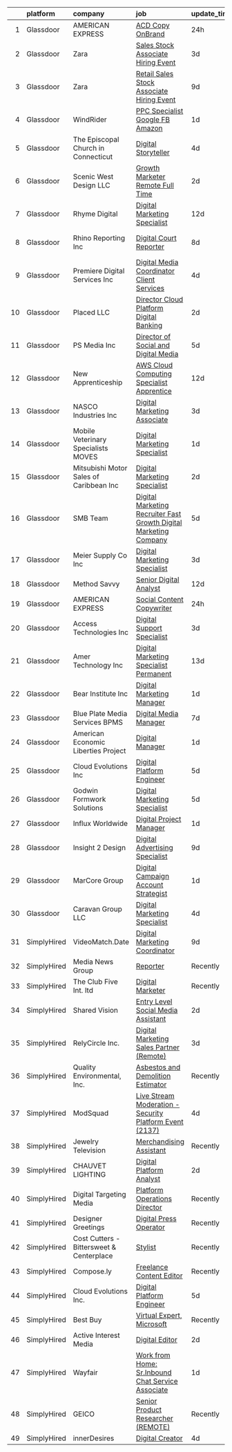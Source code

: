 

|    | platform    | company                                  | job                                                                                                                                                                                                                                                                                                                                                                                                                                                                                                                                                                                                                                                                                                                                                                                                                                                                                                                                                                                                                                                                                                                                           | update_time   | location             |
|---:|:------------|:-----------------------------------------|:----------------------------------------------------------------------------------------------------------------------------------------------------------------------------------------------------------------------------------------------------------------------------------------------------------------------------------------------------------------------------------------------------------------------------------------------------------------------------------------------------------------------------------------------------------------------------------------------------------------------------------------------------------------------------------------------------------------------------------------------------------------------------------------------------------------------------------------------------------------------------------------------------------------------------------------------------------------------------------------------------------------------------------------------------------------------------------------------------------------------------------------------|:--------------|:---------------------|
|  1 | Glassdoor   | AMERICAN EXPRESS                         | [ACD Copy OnBrand](https://www.glassdoor.com/partner/jobListing.htm?pos=103&ao=1110586&s=58&guid=000001825305bcfa824e63400029c5e4&src=GD_JOB_AD&t=SR&vt=w&cs=1_3efa2034&cb=1659250261942&jobListingId=1008039279596&cpc=5C7EE059D72A6049&jrtk=3-0-1g99gbfbnjijs801-1g99gbfc7i6iq800-3407af17b3709f6d--6NYlbfkN0A5nblP0AAnhgopED8_ojjQZxlXcLntPBcvKwP4k1GUfGgSQRbHn3Z5UHu62_hWhZAA9AhIMOCKz7th-hPJt9vBuii4RaH9LvgQ2gemo_cwRhIUoArz1GhlpO5Ds-PnIqzqSh7DzVM6WOnF3SGmEE7JraLu_Gwn34P9_xAWEGpV8u0ANeRwMurbfHux0bsy1B4m-hLUNsXfvgm7lgMqwyw2NmQXGkiNdmwb3H_YXXuy_ppV1Tn8fNMErlGZvakYtJZzsj6rECRws5sKF_WWoFDoStD49XJBSeuhptRX3zmgvu7XzOWBoRAoykzDAsl6mb1NG0VHnR8RTvKpG9GZFpOM2MddaQFTXemq6Y1AHUUtdSey3FqRhAn5DJTEPJRq-HaRpnd8qGZDU5nEbku9YXjKljsuTjGJl1WKMEHV7ukY6mFjdA00xhdVG3p6I75taQM%3D)                                                                                                                                                                                                                                                                                                                                                          | 24h           | Atlanta, GA          |
|  2 | Glassdoor   | Zara                                     | [Sales Stock Associate Hiring Event](https://www.glassdoor.com/partner/jobListing.htm?pos=127&ao=1110586&s=58&guid=000001825305bcfa824e63400029c5e4&src=GD_JOB_AD&t=SR&vt=w&cs=1_3a322b91&cb=1659250261946&jobListingId=1008033711845&cpc=DB9C765A2BD84098&jrtk=3-0-1g99gbfbnjijs801-1g99gbfc7i6iq800-5e5a56209c03ac66--6NYlbfkN0Btxs39KmTzjw_u_hUXcyTcLpNeUj18C2Nw5A7DCW0FWIDIpjSAJG27WQbhLEgEzwREASiMq76PF4qe3e3vDjmrr5PqmyJ3uOyGYJTNa85nde5lfFAR3tWMjFIObZieRYXrRHXsxl58KTVUx53Bxnd3j6Hs0TL25CoExICIlmTssckHna9NGuTYrRxZKDduynD6SX3gWn6hhcNCJsMYbqX-NnWLse-Q47wMZ-C2tIvqNxn873MsHJzDTOvYeXXZe6SFS1ACBJVwDzeKUdWyb7ip4pi9wNsIsGxpd8xFciN7wX9JJ0lG548Y7434JAwqK-WJr6YbRsbQjqQabkalhVRhiTC2uXkhdCVv7Xohf3BSll9b7LRHmLYGIzf0GdhAKuqmPvx88sWR8glKYmGfEEAwcPZYH-FGZv4jLpPjrAQ8nA4jWN2md98pVrapTG-qGAc3mU9AooQHaK0y_3AUdtkyBdmmFERFGFPAZj2eM_B2xLEZQs5butDIFR20il75WDFrjglo1PTmLq-xoHy5E9xCNu5Oki5Q3JNfuhX0FBSeVdxYLj9Z9S0BCtLz96m5jeZxup9akRUjGXOKyFPjGNL352zgNm2nOY3DSnV6Tv6y1F__wUDY7J9ivxtl0JdYUnD8QXTut6FZbwg1-U65c41p6tOQKl5-Mje7sAnvBqlt0ymwYGCqzvr52bA3P_uJJS0-aVC9SPEc59Sgs-dmndrRRbUxW3OOnLlJYoca5K4S-X4eAD2ocSi8)                      | 3d            | Bloomington, MN      |
|  3 | Glassdoor   | Zara                                     | [Retail Sales Stock Associate Hiring Event](https://www.glassdoor.com/partner/jobListing.htm?pos=113&ao=1110586&s=58&guid=000001825305bcfa824e63400029c5e4&src=GD_JOB_AD&t=SR&vt=w&cs=1_b800a497&cb=1659250261944&jobListingId=1008021174617&cpc=1E493F2614FA88F9&jrtk=3-0-1g99gbfbnjijs801-1g99gbfc7i6iq800-cae4595f542dc27c--6NYlbfkN0Btxs39KmTzjw_u_hUXcyTcLpNeUj18C2Nw5A7DCW0FWIDIpjSAJG27IVqTG8-c5UVtuO1J4BbQGPTozjBngdF4Sc_UrD0xBNcl4QQOfaJNLuPeKtRgeUTG7Z30xUvAvb8oYlDojiBUXvp9NfWnEWbvMX88HemRyTSz6mTF9YimHg4JIT4Pl9PgOe5U9AZL3EGedGHTrC1cAmyquqZxpn7Dxle_XRqNrdEIkCm3D5nOtaH72UOR-YjO0WXLYpdY4RdQfW5Mk5gXwTk_aCkxyO3Gx3vB1LDrA-joH3u9JjU4jxjK0kKMd51WlN8D02INgD55_SXQ8aDVb80SqyDh5dGm-0bZWCQkJMdRLQbWObPOM7V7ieQLbFTcmeorNa9jTDcLUui8ibYxao0XnbsTXHSnH5Xl6LUHJVvBli3UJQjlPwNHhQ5hSUhgb-5idBTBqCjZcAeJZU-zAhdRXfishk4Eb9R5pEYRjMMMAnikXdrtc1Ko_UgY2PkDmD-bNWaA6pXWDvGVcoJU0EgOcoS3-ruWJb8OiMK1xeAuUG_538IPWoPvVqiVPXy1eaP3Y-abwvWHWOl4qGgAGuuBDRinumY-OU4sUVI_BAI9CLBfWZrqsSQxtf9c_q4Ys_c-AMDA-uTFg6ef11wPCUKqMH7pIqBjTwYK0YkB5VsLh2CkB9W8TdRQr39ICa1s_xzGJaFTFwu5vBhkn1KxkjsADfxhvzsJaj54znSK-x6Xs4-6IKA4AjjFpHhRjYzwU5BxggeNJWs%3D) | 9d            | Denver, CO           |
|  4 | Glassdoor   | WindRider                                | [PPC Specialist   Google FB Amazon](https://www.glassdoor.com/partner/jobListing.htm?pos=118&ao=1110586&s=58&guid=000001825305bcfa824e63400029c5e4&src=GD_JOB_AD&t=SR&vt=w&ea=1&cs=1_d7642af2&cb=1659250261945&jobListingId=1008038366948&cpc=9C938E8DE9AD6C02&jrtk=3-0-1g99gbfbnjijs801-1g99gbfc7i6iq800-6074dead991c9417--6NYlbfkN0AMASwDBjRY0lFg1l5Ip0d5x40jOjwdix74hiiNSmPmUr8BQVrmnouEuY0NRLZ3a6mPpxA6KM9YuKZzdnAXHlH5c-bQbOjsm-8L_RJXPy5o2AVquwnjhLWsAEI_9cusn4Rl7upYrupPMfbeeJKo2GI54L-RZZi64Hr6zjhue65MxjTXBAkMbpweFKoyNF0idQiJBwItnBj6cIfAEsm7Am8hL6PeUo27NuMRFe71LBpFU7uY1LLiafaNiD5tR-1gxcT4VNGj2EvmJ1v4raZQEq0IPSlpOCK-6DZ_JT6EAdTeEnwHiEJzW5izDNoPdoYyYx9dl10U6DVuCMQbh4z6CmaK-rAxdgH9qoDQjS-Kon4w9I5Qao8umumv5VYee3vgRbKuUC5aWPn29pOnhYB3WCHZxBDu3kMLiYJ_xAHTiLcsbdhr0eU-0vUphU7RaaqojrngrAlfJcMAdxDy5YIXLnRgSqgdKuKS9qcNTZcAE3dufGJy2p0T78E3NkckWvq1hMyeAj01oZLnoA%3D%3D)                                                                                                                                                                                                                                                      | 1d            | Remote               |
|  5 | Glassdoor   | The Episcopal Church in Connecticut      | [Digital Storyteller](https://www.glassdoor.com/partner/jobListing.htm?pos=107&ao=1110586&s=58&guid=000001825305bcfa824e63400029c5e4&src=GD_JOB_AD&t=SR&vt=w&ea=1&cs=1_aff67652&cb=1659250261943&jobListingId=1008030436157&cpc=619322B613A5457C&jrtk=3-0-1g99gbfbnjijs801-1g99gbfc7i6iq800-bd6865ebdc9fad0a--6NYlbfkN0DdNONLqhA8z6QrX6vw37qu8cGScUjPKwqVQr3YAsb4-4kNYp2ihaw9uyAWEDajN1LEUZhGaY36OPgoKy8IktqVUGqc7NqkX0bWz3171rWreubipybt79850bH4jQIriRBBpnBZzlH0envvfhtwEcfozP8-X3i2EhQUe03QYgHROMXAVdcybtjx2tER0Q-7gW4NQnv_GzGlu50ogbDc_IrdNXTEuayyv5YgFwtLb2wHIGikN3mST8vmkQErKTkWmxpkFwgfwv3hNbXLYhl8287srUG2XJRTJ642vsmQ8yUYCg9z3tQO1kwwXQt3oFFquPTTis-jorUg7zVmUDA108a3MpUtEHctw5KsRBNrHwqkRaK-l9gcOhk_4R-F5J29VVYBlhSvYT_ClDBFz2h4FyJ3CXNNnX-nuXU_Ul-lmirvGnBPvpxYyvbnKj-3iUO60-RJGrUYVBArrCRPLE02piBMMGGdx5YaiN5mjkKjy01ZCctNXNwpH9KUnFUW4WPEYL4%3D)                                                                                                                                                                                                                                                                                  | 4d            | Meriden, CT          |
|  6 | Glassdoor   | Scenic West Design  LLC                  | [Growth Marketer  Remote  Full Time ](https://www.glassdoor.com/partner/jobListing.htm?pos=116&ao=1110586&s=58&guid=000001825305bcfa824e63400029c5e4&src=GD_JOB_AD&t=SR&vt=w&ea=1&cs=1_8df5de00&cb=1659250261945&jobListingId=1008036877568&cpc=5F655C736EBE388B&jrtk=3-0-1g99gbfbnjijs801-1g99gbfc7i6iq800-d9d406b97603b3a2--6NYlbfkN0Di20U8kyODQb6-AO2Vji-gz3AZLHnbpBo966FLagvruq3rFILu0QvDlszIcgpds3NOInm3-kA4gswhIqx22_AjaRGXM-VBRkqw_lzAtJfbkPhECpL56Lq4TvWPenPN3729joDKli6SS3fyd3mZkMkzkZWs4jBAxjN00rIrromwuLHpmDNsMMj6oLasCadzHsafk8jBJd_uOVL8CTVpqWV_jvw3G2a5l56L2ZiiP9nLaVwiBuQxfBzK3YGG193gbH4vRl3uHoUOuqGvB4vipGoTKl1ynWrnroaA37ikNH51ptmt8ZIPNeGQBOXKJFEp31qO1rYuoax6G9mFS17-dO4di_UyFLOP2NRnmym4Hb0_hwIFe07K9N0uIDQJn0IYheg5hI3OyzNOHKrsAB6s7P76iBW61SesuRVMvGtSvBnn6g1eDOYYybDIsdOHmGBRR6qVoty8o4o06TKkWPzWSQxFkkemQnWmub0%3D)                                                                                                                                                                                                                                                                                                  | 2d            | Remote               |
|  7 | Glassdoor   | Rhyme Digital                            | [Digital Marketing Specialist](https://www.glassdoor.com/partner/jobListing.htm?pos=115&ao=1110586&s=58&guid=000001825305bcfa824e63400029c5e4&src=GD_JOB_AD&t=SR&vt=w&ea=1&cs=1_b0cc2432&cb=1659250261945&jobListingId=1008012000726&cpc=E509DD49A6927373&jrtk=3-0-1g99gbfbnjijs801-1g99gbfc7i6iq800-3ebef784a69ee11c--6NYlbfkN0A8W5rx6kCp0T6ZZ-GuaUMNO2ElBGC0PckMUl-eewbqGTwvW7mTh5buoVLs2L_GVjmh6NV-O_uh0bISwxMW605rMvvzGQCLPWSvzm5xjHS6kuiiK8ZmxrD4lv6xHs0-GGzd3L_zQqK1GfBI0Dr44n0qvBXBsXUrIaKNC47zQ0WE6qaIsKWefpcwTfvuKTxdDDWekZmbEcYlQ2VPHaPvLxVPIcsIcLd7rnY3fLTsWvIwiMr-Dv4h-g3r5kFjxnMJYExfdRTT2y1zW7J7xASuK0pOhKyQuPCTpd1HEdJ9vgk-hymBbkOdX2LRG5unxTR8BoOK8CeGLQancRaDuoJl6o3ru5Cyl8kD-ls4K1Fh4ftsGx891a1KSdt4FYl-elRHPxAOxF5TqcUuXmtZwAMgA74HHR1oP74VLVXMnUfi3VqRUJfGQx9IHEVTobce9RVfLbCyG1vM14xtCa9pSyGpqsUlg3uG8droKWHEY4DtGushsFHcNde0WmgM6HTXIPUL48pPWjbmY09l6w%3D%3D)                                                                                                                                                                                                                                                           | 12d           | Easthampton, MA      |
|  8 | Glassdoor   | Rhino Reporting Inc                      | [Digital Court Reporter](https://www.glassdoor.com/partner/jobListing.htm?pos=121&ao=1110586&s=58&guid=000001825305bcfa824e63400029c5e4&src=GD_JOB_AD&t=SR&vt=w&ea=1&cs=1_ad64700e&cb=1659250261945&jobListingId=1008023521823&cpc=3E2BFC0D8D8346C2&jrtk=3-0-1g99gbfbnjijs801-1g99gbfc7i6iq800-2554d3863223592e--6NYlbfkN0DfhRLDY5E7BVY3xhBTAobuSaZ3WR2SqAJ-w4NHeQGDZxuTLtiUsxSyz3pXiIgv9py0IIloDCI0leEa0xquwEyhovUhqF5oUV4TeUg7kg9OVemTtVCHk4Us9B6Vsh1QJasxECNohBqw8imNKDfjvOPHbQunZsgv9P6fv-3y4SbHWKhbYiIYfcFSF5z4oEvMhnpA3UH-WoKckyBZ22Ny4itohODAcAbI6cjrkA0XVSsHpSAKZe7HIWa8TQSJ0S6ziXe6Q30Ao0tbhMWpY0ZFD11MrpUXkT3PDAQZY8zKk1CIkZm_C5J8ivWRZne-qAk2M1WGVJxRevRcJwzkZAUoFVxdf3f_1f41Y4M8461s_xwe6smS10pk3-9cNCVOmBBcB0mcpAHO2cS3ipYVn8x0f9smAH57zL9lWvGGNlVLIE_aX7GeZjegR4kcfXV6U5acby06Wtwctvbui7KjFn2aJ0d4axmS1KljUv50BFoGdpNSPez-8V6Y-r3G612OfA2tYrV5vIeKaquQdQ%3D%3D)                                                                                                                                                                                                                                                                 | 8d            | Fort Lauderdale, FL  |
|  9 | Glassdoor   | Premiere Digital Services Inc            | [Digital Media Coordinator   Client Services](https://www.glassdoor.com/partner/jobListing.htm?pos=106&ao=1110586&s=58&guid=000001825305bcfa824e63400029c5e4&src=GD_JOB_AD&t=SR&vt=w&ea=1&cs=1_e2bdbc0e&cb=1659250261943&jobListingId=1008031546189&cpc=5ACA09512ABC1849&jrtk=3-0-1g99gbfbnjijs801-1g99gbfc7i6iq800-bb30331731f0cb6f--6NYlbfkN0BnlF-673xPf290xRA0-9t3lTJav4GGScGY3QB9RjlbHWfa2rbqy2_oOaE21Lk40hELxVf5kc99NQ0zvbP3diDvmEjfitlpbxXUV-XBaoQZa5daVPk-nbMmLepGIkmjVvdhROEfp2eeV2G-Li259Gr7liBqRB7U8nICV62JfjcE1J-1dusb2iIaeaaLaE0xpntjjTVrdKk_qNYj6ausxB8w3IGfzXD3cy1t9JL89Lvl7T-dx1Q_NjBCeTHFLYw7XCiKQGNGcBy2bsGoU5F36tiwt9lvPy-2kBLWcLhVZvgCDyZ8KbjJaE3-Gt2iZn-oE1wP5zTbE9FQOhq4Dy9lsSXi5gnjq7qt2V18kIwZBWgpD4jctw0eAMzVf6VZlKlMwNaUTUxXHWFCE3FyfpgGzXHd1vQYIkN_3ak7QSSDTfnd7h2ZaF8jbgx2LZGTQ-tT13wcTaZxf0bF2zkWMYCB242N7uGzJfn1ANlK_hcFSYYDipmlY1C-g2L9r7l7jN4feq0FIRG-UDcUjwUtQnhGxvo32py8g7w5TKU%3D)                                                                                                                                                                                                                          | 4d            | Stamford, CT         |
| 10 | Glassdoor   | Placed  LLC                              | [Director  Cloud Platform Digital Banking](https://www.glassdoor.com/partner/jobListing.htm?pos=102&ao=1110586&s=58&guid=000001825305bcfa824e63400029c5e4&src=GD_JOB_AD&t=SR&vt=w&ea=1&cs=1_219df3c4&cb=1659250261942&jobListingId=1008035634085&cpc=06435BDB05479ADF&jrtk=3-0-1g99gbfbnjijs801-1g99gbfc7i6iq800-3da1976220f6354f--6NYlbfkN0BEoqpT9FTQznWBUBmk8Q64WqLEoK5VVepNBML1mEB3rJL4R9fPFDW--9bfnUCDuAAM2RYmRhyWhGCpvTSsnxELWeWVT3vAwHs0bxGT4NtXr1q1zvKoFlsId5pKFDPtwoIucQjCSDDqcalN-AJKLmf8ukoJAXbnhtR0Lhym9BMrgL-eUZFKONbi2DAQSvuONUnHPrSt_W8F1khJKiir7vWnV2hfjjGJxcUjBhcH_Mni30esQ_U0SjugcYCVO3SuxACbwlH1Db5iX89uab3qeqJalgO4EuVulkoulh9IYMhX-65P9lPo7x0nmOKxaUCQM4dvK5XncGtPk6eZ-3vbs8iIzwqIJyIR9YCVWQdhDWdUKbYBuOFmO00Y-U2Uxi98HSICneebwLi3ZPS51zQ-A07h3f_Guyj1XrQLPKSUE5p8PyTO5_UrGe4xHodk9uQOdf4qWXlzOUf42IYseQBIAv_w3rt8j3O_djVyQhNzBKvQX4oLW-I_atRQPMosMh4YjPiWniCdYqkEIw%3D%3D)                                                                                                                                                                                                                                               | 2d            | Denver, CO           |
| 11 | Glassdoor   | PS Media  Inc                            | [Director of Social and Digital Media](https://www.glassdoor.com/partner/jobListing.htm?pos=111&ao=1110586&s=58&guid=000001825305bcfa824e63400029c5e4&src=GD_JOB_AD&t=SR&vt=w&ea=1&cs=1_05819d2a&cb=1659250261944&jobListingId=1008028256242&cpc=2BD45BF6CF113D42&jrtk=3-0-1g99gbfbnjijs801-1g99gbfc7i6iq800-e17f7b785ac32d08--6NYlbfkN0ACTeRvGRFS6hadW-07x_K1RnsIE8OdH4tufuZ5eRAiXjEXEFX9SmNefsTyKbgutAkXWL89rjnNbUwPxhOa9b8KW7_Y9xCvstBKisL7XpDtQMbNRblXeoi_fJjmSXi3JLn2hqKhj4PPQmK-ZthciH0MB1nWW3ORHgyDLl4FxIphO2NmsCPjWGvDY1zSSgbCxZh3HLNq5dKTXz6XqFe6LSt0yM8PRaPxmPqiBttbpjCmcK0BIPjGqRWjmx9FB-VQWSFgcOdt3aII4kEyiJh3-MN0WwBabejx-lOMwiZpRr1M_zeNYzYXH5hR5AJ8LuOtk1z3A-uVCNqYepmOW1X2EQYflsE_-GlL9Lf8CmcMZLNvL8WM-XT_oK8HVa01kfnNSWInDTtLUf-PXwOASWdP7vBufcGxoukKeNGG0Oe5KelOye47VPMVTPPFkyLr31CJFF13hJXgoUZx46LnE6BFjcfsTsLBtUVuRtEPf7wd29q_DypcxEN4O6I-tkSd88GkP91HRbSn8znB8A%3D%3D)                                                                                                                                                                                                                                                   | 5d            | Kennewick, WA        |
| 12 | Glassdoor   | New Apprenticeship                       | [AWS Cloud Computing Specialist    Apprentice](https://www.glassdoor.com/partner/jobListing.htm?pos=126&ao=1110586&s=58&guid=000001825305bcfa824e63400029c5e4&src=GD_JOB_AD&t=SR&vt=w&cs=1_7b584abc&cb=1659250261946&jobListingId=1008012388944&cpc=E04C949A9101C6A2&jrtk=3-0-1g99gbfbnjijs801-1g99gbfc7i6iq800-787e9fd0406c30b7--6NYlbfkN0DTBj4QuFnqhUtF9Z2VxXbtwG9o9MshGMGKhqGuRanbG9v06V7by3fwYVFarm8gve773Ro_VLXZ-5zz31otXuv5jU76AyqyZXQsk1vR9I6QBK1EhYTgnEgp2MPAuJnasGr9yQkpW-vsUFaCR7cKhbSY7RhHWRji1uqdMU_DiEmMlXO4ebiC9eURZ8vFY03wLdBxMr9ytgEvZf-LQfH0LVkUvyCUTaURJtudmAAcNd6jUfyKTMbShdF2_lpgjJ0BcBEzA7zA22arWX13UJWbjS_yqH6vNEeNTUTwnQ8k_fCdv3gLxGbKcfkD3qjrD1ADNlMUy4vAd6wYE99WLwwaTAiVqAdPlJJnJQKz2gRustsg9R3bsPA-5zzjXMDvVBxl_5Zp6Ts6idpQtfd2Imm35lGFx46aoCB20uGHLMIaFRfNwaWeOyd8ZYSUDUdunyowdHcVPpG7-fBHkaThs41m-cXm)                                                                                                                                                                                                                                                                                                            | 12d           | Indianapolis, IN     |
| 13 | Glassdoor   | NASCO Industries  Inc                    | [Digital Marketing Associate](https://www.glassdoor.com/partner/jobListing.htm?pos=114&ao=1110586&s=58&guid=000001825305bcfa824e63400029c5e4&src=GD_JOB_AD&t=SR&vt=w&ea=1&cs=1_d0d67300&cb=1659250261944&jobListingId=1008033129714&cpc=88FE657033F128A5&jrtk=3-0-1g99gbfbnjijs801-1g99gbfc7i6iq800-e48631d417a1f23e--6NYlbfkN0CB1tmP7rfbaHtYFmPjg1Xv8BJr6DUbyz0HQmM4H563AlwRaaZ8jklwpqKu_n6Y0BrGOH34eHo5tzaR0NumTm5yXKw0s7m3g5JxWoLuXWvLtQZuTGA5ft2eP77uvA1-68H627_f1Vp2KORLjODyRqkm71p2dgp77R8esNbqWZizpzKvNa1MYrc5Zg625UH3_le6gnsuyV5YculKk_ptfdWNnJh-QquKtw3H5vooREepElG3m3rq_FIsmfezVX21mdJ9y9wibkyA06ZSL3vafhDansPgWJkpoeQYV4TIJUNooiT3wikDrJsQFA97oxLfQMrtKydLE5CbMny8gDN_OrKMDOGdNICXYrSInUOwrqfgLyTW1fDnq5_M9UrM8xTNKSI9uFIfHAst9-SBVcvyzHzS1RBzs4po9aEi3NZiW_4OFtzS7QNCFuVL1Sz6YngV2lXMVCRrb2AR8vTO3jHCnu4pZYbH4V4dIhJNo3w278LfpylkazkNAGrbmIMva1O4cypmaho3v3ow1g%3D%3D)                                                                                                                                                                                                                                                            | 3d            | Greenwood, IN        |
| 14 | Glassdoor   | Mobile Veterinary Specialists  MOVES     | [Digital Marketing Specialist](https://www.glassdoor.com/partner/jobListing.htm?pos=129&ao=1110586&s=58&guid=000001825305bcfa824e63400029c5e4&src=GD_JOB_AD&t=SR&vt=w&ea=1&cs=1_6c821437&cb=1659250261946&jobListingId=1008037852651&cpc=CBEBA1A9D941894A&jrtk=3-0-1g99gbfbnjijs801-1g99gbfc7i6iq800-3acb6bc289f10270--6NYlbfkN0ACu_hgM4mYOpGjE6TXudS1eLEYdlotK5aSiNrSIRlNjrOhnyvEHI4w-NnrcqtElvEvhnnzw3N1-t2InNVpzpkvFJzKed_1tv7EALQECf6SQTavzkGF-_3jvECPJfMoCIAkNvDoyUFltAZAFt0r9M6j3O5sTnIr09QZhpRvDrZqG6BQGbpFMf2AgNTVWWzrgDXcg3yEStD0OzZdgdLN0lPqjfrnspaPakpe62n2ZALo0vSmRrwR1vVQmDtptEos9I5hT6khd3ftJ1LwBGffLZVExvKTkqiXtM7FTZkUI7bMrUVgguLwJsBlIHC6C1GBavvmKy6zdHORqOJagkhohYKHzr0oz0XP4wN6o1mU8McM2aK90IVuVvzTRW5i6xwSHuCtOg6ySjDyDdBtQ8a6pWeFEQUd0oUVLr92CmxQ6iWDag0Pwvnfucnyj53bzHTharjQ4qMb7d1UhKaarFK9WLFgdGSQuw2yeDhjhU9VqQwXolnav0dj4M0OXpJuolzdGT2-DTGWrAil_g%3D%3D)                                                                                                                                                                                                                                                           | 1d            | Remote               |
| 15 | Glassdoor   | Mitsubishi Motor Sales of Caribbean  Inc | [Digital Marketing Specialist](https://www.glassdoor.com/partner/jobListing.htm?pos=122&ao=1110586&s=58&guid=000001825305bcfa824e63400029c5e4&src=GD_JOB_AD&t=SR&vt=w&ea=1&cs=1_ffb66c85&cb=1659250261946&jobListingId=1008035931180&cpc=7F925F5888094D6A&jrtk=3-0-1g99gbfbnjijs801-1g99gbfc7i6iq800-61ba0427ee6beeca--6NYlbfkN0A2kSKvVezzcKV5DDXdGxbkdGryPIlqMvY0skMx9VbryXMJX_u37DPaXjrWLcPAnIC0O0P1jqNUwip9jWG61ErmMY3S7wC1rKO8D2prxuWA8sCF8G_ZxHL4G9ZT7WFbecIVMiXeX0G9s-C3F7rUcvEdZ5bqJDikVpwcwQGqVmodVUXuKoJXSnOU7lKKr2bVt6WuUB0MTsDUMYJ2axqDuk4pf3-GCRAXRTRNDGA_SFM_9k9NL1-uwYHCMw8bDfW_tAM8HJftZxQqEynBL44awlpZX0AxAjxTrBGaeRjLYvGhr8JXl6g9alMmq21kZzbDmMNjwAxxPRcy00yneqhyv5jzgJtHrO3neVBRyj1rlpzUox8hZC_Yh8JbDlnDj3S34XDxLsQ4Pd4DuCoPjopWqI2FXRlnT7Bh4ZpEwmTpiIvaJmSZ6Hf11PUpHt4w9DXoZTfSEiPRiQicS4HMjiswA41jW45RG00WJPcOBe_t4Xm4_hfc0S9SPa1kIb3wPZ-6KXYJrtwtRmTpqw%3D%3D)                                                                                                                                                                                                                                                           | 2d            | United States        |
| 16 | Glassdoor   | SMB Team                                 | [Digital Marketing Recruiter  Fast Growth Digital Marketing Company ](https://www.glassdoor.com/partner/jobListing.htm?pos=117&ao=1110586&s=58&guid=000001825305bcfa824e63400029c5e4&src=GD_JOB_AD&t=SR&vt=w&cs=1_13e14cbd&cb=1659250261945&jobListingId=1008027673962&cpc=147D4D73437F2C39&jrtk=3-0-1g99gbfbnjijs801-1g99gbfc7i6iq800-d1ec748480c84179--6NYlbfkN0AH6AjCUvU6MhsXJQHnSijeKFm71KfAYVz5RnYQ0u41ebBvVzH9dtyFCgTqlewnMUmE2uMniyzsUT3sT53dnFx4slG0zySwnnJ7Ml4AHoffHSH19f52Kgqiib76j994uZRMyz-p5_5xt0SKTMoq7Rn_SJb2diK5QJ9KZMGM7b3-o5MBG4zabr7LIz2aNBbAHvNIQtHWdxxYDc72cumVh1WoEfi3CCVE3SDdKhyxnwWdRDNQrHBeYnKKBUzud4wxEc3qYHmSZxybB1O7FPa92A1n7OHW5qXThRZ6I0rjjVR4vIVHJyOdC68D-H3XIe5OSclnqQIB02iVHcDqWUg7n7eawzDE1T70b1BDsvhxf6DZ4AUL6BkXqQw76hHwNeNcI_5L2oXU0CWt-sS2nx-m2KnIG8Q6mfQt8nhsY__BSUfn45jZxiPLGbgUCgx7recBoxOBhmctUc77FiqjDVcPuldM3U9Nv0yjnTi3jWIOsYZBKkKQ0VZBofWQQIlHBv_AkXPGQlLUI0PWvALkUsfPaBKj)                                                                                                                                                                                                                     | 5d            | Bala Cynwyd, PA      |
| 17 | Glassdoor   | Meier Supply Co   Inc                    | [Digital Marketing Specialist](https://www.glassdoor.com/partner/jobListing.htm?pos=105&ao=1110586&s=58&guid=000001825305bcfa824e63400029c5e4&src=GD_JOB_AD&t=SR&vt=w&ea=1&cs=1_a382f4ec&cb=1659250261943&jobListingId=1008032970751&cpc=FE3523028A84C9DA&jrtk=3-0-1g99gbfbnjijs801-1g99gbfc7i6iq800-3769a6f27275b60c--6NYlbfkN0CuazJvNKp2p6OoHQRAcUnUwavX_gx1jU13GEwyApima74ciWgmgMpKEyI3BTBamkWW_q_3pVL-7rsuDULl5reFa6Bmc5nWKuzKc9A_HRqzZTIWpr312eOWtf9CzyfVUgsOVCw4NwFhqvrZAR-TFgwDhbpBWRv2ee6if-cLSSW-cOdozvFR56hJqCuU322dY3tNv3wkEAdeqkA5f9gKUwE2NtUGjr0hlQyteiapyL3SsEDURoBAPGnkflzs6qMPw4n_WdT6j1AcNG-AI0Lsx0q_0Tq19QjMIT9oR_-RX8xUHTHlFiRHyhDjM49WnjEz5AidkIUxQex4qWKMOp3k9dPpwgMWiF5y8ktcs1GK6Es3ZVejDQPmCzAiPFCYsYVtfJSFRFyGX1_3C6j3ARZEp_rMPxPtQrqWlULIcTLm-RXeNNox60oLmm3S5_IuHpSr8YYekemYrVIcOb35qXFP2kKncuUetwmmE_JvF23sRTUNsHdUu2QoSC-w_Lm32UPp-mF49bDkGTmIKA%3D%3D)                                                                                                                                                                                                                                                           | 3d            | Conklin, NY          |
| 18 | Glassdoor   | Method Savvy                             | [Senior Digital Analyst](https://www.glassdoor.com/partner/jobListing.htm?pos=109&ao=1110586&s=58&guid=000001825305bcfa824e63400029c5e4&src=GD_JOB_AD&t=SR&vt=w&ea=1&cs=1_4aad2fc2&cb=1659250261944&jobListingId=1008012383195&cpc=96F8E6828E6A41D1&jrtk=3-0-1g99gbfbnjijs801-1g99gbfc7i6iq800-8c19b5daba410ae6--6NYlbfkN0AUmr8lCYw58EB32whLTdHKz9jfogCDetDWx1nkzAp3PPRPgvkCfY9CdJ5Hx-qyY1t_Xuv9ogT_zhG1yzY7ykNSllpXrREEjvRMjkr8OVOp5hwPbT6Gj5HZKGzteRQxnhw_twb0o60-igUsP76hdGLJYiduMNY1EoHnypEDCSildKWACQMtBNMml0YqobFERMk5ni5bmICio0SvPjoEkQ7yCUT1uI2pg4GOdtoNIrcg7M0J-mKoqLkMN8BiqjqNGhG4dvEYydz6aC8N2nU-OBTtZgFLTCW4sgVc7UIXekt--CqdwTCFNlgsaLHInEbbTcrn3MUhxX28GjW35C2kCSoZAm7U23xw3b3zGb-WHKp92shlb9zBCRFLCq___IGZ7GaapHNhP0-McQU6B7_3glIm5xR2P3sVqXcSadO5b-VCjkSs_C8ImXBr1h9P7r7lTF4M8yLyIEJFlrt77FTLGmIZ)                                                                                                                                                                                                                                                                                                                             | 12d           | Durham, NC           |
| 19 | Glassdoor   | AMERICAN EXPRESS                         | [Social Content Copywriter](https://www.glassdoor.com/partner/jobListing.htm?pos=104&ao=1110586&s=58&guid=000001825305bcfa824e63400029c5e4&src=GD_JOB_AD&t=SR&vt=w&cs=1_544f5f7f&cb=1659250261942&jobListingId=1008039279603&cpc=8DC11E556441A3F3&jrtk=3-0-1g99gbfbnjijs801-1g99gbfc7i6iq800-b439a5a0a894f114--6NYlbfkN0A5nblP0AAnhgopED8_ojjQZxlXcLntPBcvKwP4k1GUfGgSQRbHn3Z5UHu62_hWhZAA9AhIMOCKz-IZdctRK7ApflEziaTjStrRJZfnia4rXtOiAvIgaOkHxcDGlp6o1wtFNdYs_xa4rcpzetMYBYdwTgLwAklLwD2-sE8gLlPo71EIGSWao_o8_RR4LeMIOCViqZzNE3NJjAyk3DW_pNGbzea01ytFEhJXDZVmrOdjRYNPFciX9uNbudkVlWeFZR9o3-B27qVEqKn57NGyJaGQRlT3G6ArfY3GUKg44zwe_utofPM9YwwZJupUuXwJPIMGtw2foOwZ_X-NIbAcX6dLUS4gpQh4Fy5pn3bAjV4JBvMoFX2x5kJw9XW4WhSwzVFTYsYAXL878XtJ9q8ett3vt1__grOLAgVbEKS2NRczwfSTVDDqapnG0RRtDmI2JwY%3D)                                                                                                                                                                                                                                                                                                                                                 | 24h           | Atlanta, GA          |
| 20 | Glassdoor   | Access Technologies  Inc                 | [Digital Support Specialist](https://www.glassdoor.com/partner/jobListing.htm?pos=130&ao=1110586&s=58&guid=000001825305bcfa824e63400029c5e4&src=GD_JOB_AD&t=SR&vt=w&ea=1&cs=1_07ce359d&cb=1659250261946&jobListingId=1008033486517&cpc=151E51E148764572&jrtk=3-0-1g99gbfbnjijs801-1g99gbfc7i6iq800-0a1edda4deb5ce18--6NYlbfkN0CbMO7MmYM4YWNPhRhmzNiGpTd-wAfVc0H9Is5ZgUOFi4xRZzFV0P4I23ENdZJWHoCPIfGcf3xFsi5i5bU6gfPDB4Pufke7MIKMfHGo45WlgH69tpHHUYqOcjkBF1cKWDrDw3RRZU4rPO4cSsrMf4d1IluEtCjY7yna68ne1DbIwd8Ejf5IoEjNhxY1GoNH2PfkMF1j9TNUsUfYDM7caQnKDhLWbhYG0iOzh1urXCOLPphAGg57KSADmqHpJeZip8HMd0oWISjC-oKp1Jc9yET7VsJWY0oc9gdzIYMedv7_TY1KVgo_aGPTdc3DhHRDI1LBoQpd6077RYFSrR6ZKaFS2L0PdCOgOnzZIweARyblk23KWfih9p9U5Vc7Y2hKdDoOxkx0A0MJKUTx20nHgMcQ0fF3mzhZyJP_cDLo_lMpjWHaqb_5nAeOmRRqLfParAnSNFuFC7OqFXUTkFftRQSyHqqy1nkTEIOxXgRRwXi5JgwLmBBGLhvhLUpZWESVPm1j4tbavOihJQ%3D%3D)                                                                                                                                                                                                                                                             | 3d            | Salem, OR            |
| 21 | Glassdoor   | Amer Technology  Inc                     | [Digital Marketing Specialist   Permanent](https://www.glassdoor.com/partner/jobListing.htm?pos=108&ao=1110586&s=58&guid=000001825305bcfa824e63400029c5e4&src=GD_JOB_AD&t=SR&vt=w&ea=1&cs=1_fabb34ea&cb=1659250261943&jobListingId=1008010252632&cpc=D1AB73242940E063&jrtk=3-0-1g99gbfbnjijs801-1g99gbfc7i6iq800-5891f85817a86ca9--6NYlbfkN0Af7IH--f52cTUDwFMUanxXcd3NiV5wYJyzlyk1G5yREYcHNsx28vaPvssSXve8CRaWU0dS_ZeYkLyqPPJz5ku7_Fkv6gO8BXYZquwnJDiieclQ07CtpTJ-7p_qdAur7GD4wOt3OY78snlEFrWtSUp3VjyExNPM-4_9CYXvosn7bMshq4Ui9Q3BslHplIqVpYyny_HLyvVapJbG_3Tg9XSIEOYCiGCGyV8ojsbKIzxhqWZd0C2_RpYwAViR338sikFkEeort9zZHgjgfaU9BKmF_Jriobx_AOcct2SB1_GLkI0w8BA7DtJO_OQJfzHso0_RHUWrHZuniC0SvMQErrE51buIpgpHym4EubldXe0DFBAhasX2ysuSEItpu30rdSGdJNM1v69ALVpYtwjXLPWkdbSzhxEk0Pn8NtNm0UuGm42bLoCOf5EBY3idgl_yp-wKZlPnNSnW_Ttdhe5SfTzLSKlEQhM7-U1laCNdyxOVCxqDEQcOk7XuBVZM0PTHSbWu7No5D7Ty4xEHp57nfyBs6JMJhb9CKdY%3D)                                                                                                                                                                                                                             | 13d           | Zanesville, OH       |
| 22 | Glassdoor   | Bear Institute  Inc                      | [Digital Marketing Manager](https://www.glassdoor.com/partner/jobListing.htm?pos=125&ao=1110586&s=58&guid=000001825305bcfa824e63400029c5e4&src=GD_JOB_AD&t=SR&vt=w&ea=1&cs=1_44a497ab&cb=1659250261946&jobListingId=1008038262268&cpc=275B60D2C545FCD5&jrtk=3-0-1g99gbfbnjijs801-1g99gbfc7i6iq800-6f6e2b3f604073ea--6NYlbfkN0DLWr0FuvwmpNY589ecXM0wpB-l41nBtAe9mv-PvJGiqam52KxshwMZuQYgoCfFH8p-VucEA0l7Yre3Zhk5BW3C-bioVWb8Mu6yC_1GEgpuBjI-Egj5YpGfQWCoZ6qUxG-soJmzjTvuUnAN82cok89s_C23Un4_KIMfahGLK3azFV88GJDh0oqi3-PDJWuqb-8bJMgAxIU0muv3OXwDgOqVTW-UpcMcs1ysEHZ9Tlx5oZZmqg4gAng_eWERNbT63GF7qAdTwhrjzC6waReSi_5Ay12Jun5FEAsb91RF5-hd16vzbDk82TOy01EmwobvdEGXmAz-AbSxK9tHB9prJluEvHIopZ4dJZUPKvxdCxpUZOKAbfNWLyH4GsKJHMkk1gOUojN8t2A-q3EGUIuEXgCEg_YpYTiDK77Y7xAEZVXRb3CBwQizcolI8pVypYYX8K0GzhqCa-PfCRiXDnQjz2-s7ud8BzQU5surAPlZ8ewFQecH8cSKxZmb-kKzcpOWQu9199tuWObI5w%3D%3D)                                                                                                                                                                                                                                                              | 1d            | San Jose, CA         |
| 23 | Glassdoor   | Blue Plate Media Services  BPMS          | [Digital Media Manager](https://www.glassdoor.com/partner/jobListing.htm?pos=112&ao=1110586&s=58&guid=000001825305bcfa824e63400029c5e4&src=GD_JOB_AD&t=SR&vt=w&ea=1&cs=1_4e7acbd9&cb=1659250261944&jobListingId=1008024436590&cpc=52D3555E595CCC3C&jrtk=3-0-1g99gbfbnjijs801-1g99gbfc7i6iq800-d2459200e6655484--6NYlbfkN0C2ruSLbldHgJRxGqX58M4ekFWuaOJ1Xy3nZgzYPyc2K5DCdI3untnDbrz2uL4gaoeA0Yawm-oCQsxoedL1oFfvL2djdgosjw_397LrZfhP0rPvvUQxDrFA2rgaaSeIy9wlNaF0PGtIysWaIByGH4uep15o6l3V3SqdJMNvahZSCdfPZBFtcMeg2p3NK5naD7iYRR0JNEPUyDrI7dq3UX3IrInmee5fVD_5S_KVqbANpHEzIFBHHDK2V6zzZwjE-AKSdVVIJyJVW8QALLM1UUmtUAcNcp4Jv5IeF58WUKjQ4nW0zb08E9XWaAiFgjItsmtJHY3NWGAl4UqimUl92ojrq-BzmSFACXPYFz27XQv7p5eauYYP8G3_Ae19-TGUNEsDmYpmX9w9_CFc94OBHONu-PkII04eduWd6WMwH7gM9ql2ZcgxaR59-xGYa_c60NS8AUcchmAHDx5hQrYgLW5ceFMPt6jYZxw1_C1iMcZRYttKbKqlZFb6t6wX4oOotma4bvt9ZB_CTg%3D%3D)                                                                                                                                                                                                                                                                  | 7d            | Summit, NJ           |
| 24 | Glassdoor   | American Economic Liberties Project      | [Digital Manager](https://www.glassdoor.com/partner/jobListing.htm?pos=124&ao=1110586&s=58&guid=000001825305bcfa824e63400029c5e4&src=GD_JOB_AD&t=SR&vt=w&ea=1&cs=1_93088cfd&cb=1659250261946&jobListingId=1008038244168&cpc=A356F292FF34F670&jrtk=3-0-1g99gbfbnjijs801-1g99gbfc7i6iq800-2b0df7af39879aa4--6NYlbfkN0DeXU0vMxLyKhfauY-dgUBa_3v1DHLtGGo4EP_Dl8CiY3vcLdlFpMXd02-ApmRfMVyiXUOPb3NQMtkeNx-Z1StC8ew7VKdWp2dw_OTtYnTJtXUhSCDIPlW4U-NWhynggb2GbffgleA4OUQVPYFyubSeodxiHKqb9DDEIMcVLSjj36NhrqA6kB2yTIHPQ2aYgDUS5CZexDmrnAM0gTbFjrF1BEhwQAr6JB0mOKEMIvB-QivvQZ4r2uES6kKJZ8Pv5mjbhqZhDKnHsR8o3xaU7i1OHoxj-J-2zJKQByoOtNXzPgmW9HK-h2EfNGDcjxA5Mi7hRbNCUMlR1fGssZyNROxF0S-CJmBea2SARXiRb-FKgzWr3v7cF3Zh66bSxT-XNo2-XfNW4JpB0R1hmh1aBQyRZVqu4LgoBhx8jOdK2jEEu2E0PyyW7_NOajdTD8ZrSqCBrkdUj_yBU0swTbBmIfJl4Hpli0M9gCsKdk6eiHbVDGqY0Vqizga306BN4PHMgp4%3D)                                                                                                                                                                                                                                                                                      | 1d            | Washington, DC       |
| 25 | Glassdoor   | Cloud Evolutions Inc                     | [Digital Platform Engineer](https://www.glassdoor.com/partner/jobListing.htm?pos=101&ao=1110586&s=58&guid=000001825305bcfa824e63400029c5e4&src=GD_JOB_AD&t=SR&vt=w&ea=1&cs=1_ed96eeca&cb=1659250261942&jobListingId=1008028054682&cpc=07E115E50C044AB0&jrtk=3-0-1g99gbfbnjijs801-1g99gbfc7i6iq800-fffd6d38c3ff9df3--6NYlbfkN0Cd5ZvLdai7cR0fypH5_WiGezUQesq24dbKuF0ly35ya7YYQMwgvinBh7kEBX9G034XBimEZbaOl0DpQiJJtC2Lg9hqP1oU3YrqKtEkLqrZ_bTmhXup_64q9ByzvMoBwtvtomZA9J4V5_dWwbAoL59epI5ys8-H3cXWkq0UiRacScMw9_DClXOO6qff6kEaCKhJE5WrRqjiJz0vAwC8_l3JnulV07_m2KWIKCVJbk7b3acsuNLrSzBnEMEQNNplRXe8u2CGMW2Qvh1lCSSqQlvo9WhOxzbPvH33Y21vV2NQ75gXwoLBf0XoqjUwrDyqkiK--yp4auJtN0NaPikopBhBUSbW88smRsD5E3iGeagtmkpfUQoxWklqkBecqGBWqMRZyKnAIMSJOaW85vr6kU3SHi6mV483Pj6T-SQoiWcF4ZWEuD5KsxZpdUZ3rguiR3vVQh3f34mPFu4kV531EwJEIhkdXgxrkYdbwhcBzkDnxURvXR0LG00tdge5S2e9HbUPX3eDmiVudw%3D%3D)                                                                                                                                                                                                                                                              | 5d            | Remote               |
| 26 | Glassdoor   | Godwin Formwork Solutions                | [Digital Marketing Specialist](https://www.glassdoor.com/partner/jobListing.htm?pos=110&ao=1110586&s=58&guid=000001825305bcfa824e63400029c5e4&src=GD_JOB_AD&t=SR&vt=w&ea=1&cs=1_c9925e19&cb=1659250261944&jobListingId=1008028201046&cpc=D975E6D323D47586&jrtk=3-0-1g99gbfbnjijs801-1g99gbfc7i6iq800-799c08a10b376383--6NYlbfkN0C2ruSLbldHgJRxGqX58M4ekFWuaOJ1Xy3nZgzYPyc2K5DCdI3untnDnT8a8i92CsT6O--3z4gh5ycMFhgHqSaR3lWJpuxr4W16Q7xDjPmzpNrZk8Rn-SdOW8VreRpn13rxrCgFEUxPStE8j6Vsv27T5o9cmmpEnCAzz_q_ZmcNKplmk2fxDAHprLc5bwYoBAbYs1HdAK19-3p4psmA3W8aZB6HNcMNo2c0aB8yqSttclfIfBGBjDluxZrb0vzNrhA7cyD0p8Iunujyn86-0SZSzHUy65kfmIBAqmHZCoca8S-zue9cNSdpnMariOJFf0Ped-RX1xvafisaDZ-rx_MKKBWEstsUbdSmrsvzre3fDBUB3Zg6z7-xxkx3OQNAJ8JnrrVILAzfEfb0vbisPNN58zJFVwJAxzRkQSadaOw5xqyA3TbrZMCxpi_kUKsk4kwhfohKcTkI_OD0_KP2RazX9BIhd8G29L5p8Cek4Wy_y7eKmyBaltbfFPomBIXGlE815QzkFy-KkQ%3D%3D)                                                                                                                                                                                                                                                           | 5d            | Oklahoma City, OK    |
| 27 | Glassdoor   | Influx Worldwide                         | [Digital Project Manager](https://www.glassdoor.com/partner/jobListing.htm?pos=128&ao=1110586&s=58&guid=000001825305bcfa824e63400029c5e4&src=GD_JOB_AD&t=SR&vt=w&ea=1&cs=1_f3ac3f61&cb=1659250261946&jobListingId=1008038482752&cpc=92BEE8AC7E71C1CB&jrtk=3-0-1g99gbfbnjijs801-1g99gbfc7i6iq800-362b170e8b94bb1e--6NYlbfkN0BKgzQyzTF1Q9mOsR1amaS-juVGLjHt5Cdom-gEF9y-xY-tlIpRXCPWPt-lShRHLlI-lVBOeicw0cnBeSxYIYjmIsIppHffem9-u8HK95-2G25cnwCsxdDOPqhzHSNEiJaNCjg2ZtOPkN8C4bUZ-EbtKkND0r9Wr3yK1W2OFHpCmfNtVvn-JTlwxndgd5WY4dWUaKMtHiLTPsF46q2EBlvCA5ICEmZVGfGP6EIkTV_FGz-UjEHK9juyC0p_Q77ngjOIsSpeAR_ea2uMzyR9SXhs70JX8Hq3dVinYRXDSKErwVXC-9tz_ERpLy9LBRsMJGSlvHq7x3MZds8XqHBvMaT2_6h88fjyMb5rQkiXFJ27ecD3EHoGaIwByXCv2mcsCqqDwQPvU9DJWUP8WTRvxUvp5QDVuT_WVWg6ruUkxv2h4iJKgAN-ugIheg1oxWpqiQYP0Iyj-hTgxR_HIzq5s_J6gcYGf2bPIFneMcn1sH5CVl7G22kTiCLFQpEY734Hu-YoggDdq6rTnA%3D%3D)                                                                                                                                                                                                                                                                | 1d            | Dallas, TX           |
| 28 | Glassdoor   | Insight 2 Design                         | [Digital Advertising Specialist](https://www.glassdoor.com/partner/jobListing.htm?pos=119&ao=1110586&s=58&guid=000001825305bcfa824e63400029c5e4&src=GD_JOB_AD&t=SR&vt=w&ea=1&cs=1_37c1f6de&cb=1659250261945&jobListingId=1008020095672&cpc=3B453408E5782294&jrtk=3-0-1g99gbfbnjijs801-1g99gbfc7i6iq800-4990c99f0c99d976--6NYlbfkN0BTT1lo8Jwdy_hu5PBsWOg-OgEs4ry3bvHurgSPaoaOHMrQ5kC19dgY-hZYAXZULNWu-sVVhlfaKNqKbor2r0_04ZoZffqI_BioPrPGBa5kDxISq4ZL7o5SfHfVWm1Pw8ZPejn8tw24gqmo9whkdAG47n8ywhMr7wcgPNmuSuu6p-rXa5mJLqyweGvo5vfaaFrANRfHtYDKT-Xjii61xjk46sCiQfY8-DAE4PqNw1NQrEIQtx3DIWfajx4wRVRResMvfEY-p71jqCF2UlQWXj0IheHwI34p4ILIBNk6e0xghgvSqm3rXh2XjeTyoC_Zc-VIyYZHygoo8-j-boRo3gpj6kSO0p2C_Qvmayj7PChaLyOowuNqAD8LM7B55g0AeSB4AKJqvN_5TMzjSMZsFNP2c0wwZ50Mxp7cwGoAVsqvi9OH_rvgOspMmf1A-UoEu3YYL90mYtfRAHaOSYoaE2rAe6OyCe2vE3GCZQ1V03CcXMbrUW8ZbwkogzOssAOnTfL9JVV2P5M9Xqp0UH7k5UpA)                                                                                                                                                                                                                                                     | 9d            | Overland Park, KS    |
| 29 | Glassdoor   | MarCore Group                            | [Digital Campaign Account Strategist](https://www.glassdoor.com/partner/jobListing.htm?pos=120&ao=1110586&s=58&guid=000001825305bcfa824e63400029c5e4&src=GD_JOB_AD&t=SR&vt=w&ea=1&cs=1_d3433b03&cb=1659250261945&jobListingId=1008038512433&cpc=F1339989C5CB8906&jrtk=3-0-1g99gbfbnjijs801-1g99gbfc7i6iq800-5fce4533f4fcd3ee--6NYlbfkN0DZZww-p_mr8GWlqIRBY21Wjl_Fk3kglyx5_HcxykVqwaDFSJjVlUl4WRSe_BqZZNF4Eno0IvAFRAMBWXTLcPIx1hh5PVF1AdxdexZ5R2LT7ZLbpDuZKS--Y2S3ucreUPnpo2txKoIVXJXDKSSQLIiTpvEHrFD3Ir-GzeStwqaMNfkRoIpq-eWtg79cZYgXwLjamAmT24EZHZL5anIsOOgdlDxEjjnrhruZuFoo18H_81LuntQAgTiGHNmGlqBMgzlGB6WSU_sqEQuJSRVMMJeg1YpZ7b6xR-qabJAh-oSYvFa9FhOTTh3KOmVQ9qvuLnOPhhOvFrgcUtzlWlNv4nbytXVS3Qr8pDbYGrI-AnOKwVLabl77iO6njgg9PLXW5qIRuzMZI66MFtzUrxK5GoI5-GZHfcLyjOKSaqRGjBLQdjcQQ1hH6ZXI9pW2AWdWmLbVFWNYiyQdWq1kKAawhsZDppIk0pGnRHz8p9si7kqPZX6nTaoXpPWy-27_KFq5wubf1ct7VQ-Ypg%3D%3D)                                                                                                                                                                                                                                                    | 1d            | South Jordan, UT     |
| 30 | Glassdoor   | Caravan Group LLC                        | [Digital Marketing Specialist](https://www.glassdoor.com/partner/jobListing.htm?pos=123&ao=1110586&s=58&guid=000001825305bcfa824e63400029c5e4&src=GD_JOB_AD&t=SR&vt=w&ea=1&cs=1_b6638b21&cb=1659250261946&jobListingId=1008031133454&cpc=F1F9710DED3F09F8&jrtk=3-0-1g99gbfbnjijs801-1g99gbfc7i6iq800-1276c5ef9a9b1370--6NYlbfkN0DsBOlmEAMqZtav1V1WKZO3RUElpafjggtWvxyDQ3xFSifppBEtoJtmRgf3V-6YQKwTjxavDJ-p_959M8W9uyQWNTsqy-lHRRn1ny25DSqrReuBWFlNb10qtrLGojxoEKW9Wrz1r7TblJY5JxX3MkYYNfgcJXbWIqD5_61QDDaAOQ4ZvxhZzKATzADmJM7ugbZOJ2NrD3gVFnwWykdz2KMykUKISu6JtvAo9IdCysoBjcw-lesNKDHZHtL_9P1zU9iGTqAv2jan4UswZ9G1-U4kkTJ1-xNSa_XRleS5V_I-3dX0gmXssvnsuyQpUp9ooQpHBf_7cwRPV-_9Iof2aRXADpe6hSDDy5RrSP76R9-ddkPz7ZfitjU80G9Fb1aUx9RGzYemgLVFgC2enbKRqBO5FhV2NfI2Ew0egV0DHBSbpj4DRYm8KFx8ST9dH3m9hB1H_MxVKYhFH2h_cdSTY9IeBbAYZKhWIyCfTmnjTGZRpCgBHxUWMpAi1Y6zHQwe4QFgFXPFOa_8mA%3D%3D)                                                                                                                                                                                                                                                           | 4d            | Industry, CA         |
| 31 | SimplyHired | VideoMatch.Date                          | [Digital Marketing Coordinator](https://www.simplyhired.com/job/aZ1U8MKoyg_3yu2VWA959A0leImFTxNuKIMUbbkC40CZ0XD1vpkBKw?q=digital+platform)                                                                                                                                                                                                                                                                                                                                                                                                                                                                                                                                                                                                                                                                                                                                                                                                                                                                                                                                                                                                    | 9d            | Remote               |
| 32 | SimplyHired | Media News Group                         | [Reporter](https://www.simplyhired.com/job/dQWh-xqM-7qfA6IX7OKor-Zeeues2FdmIpAKvGPDL42iEdMA-5eTNA?q=digital+platform)                                                                                                                                                                                                                                                                                                                                                                                                                                                                                                                                                                                                                                                                                                                                                                                                                                                                                                                                                                                                                         | Recently      | Lorain, OH           |
| 33 | SimplyHired | The Club Five Int. ltd                   | [Digital Marketer](https://www.simplyhired.com/job/FtDGUEg30voesRMKaua6MD-T-LvEEJ8nQjjVMDLDfNE9KxCRs0vCrw?q=digital+platform)                                                                                                                                                                                                                                                                                                                                                                                                                                                                                                                                                                                                                                                                                                                                                                                                                                                                                                                                                                                                                 | Recently      | Remote               |
| 34 | SimplyHired | Shared Vision                            | [Entry Level Social Media Assistant](https://www.simplyhired.com/job/K-iNVPbEn3nNqv50ivjDSGPF2UQz12RZpT6s0Cu197BMmv34DmlQng?q=digital+platform)                                                                                                                                                                                                                                                                                                                                                                                                                                                                                                                                                                                                                                                                                                                                                                                                                                                                                                                                                                                               | 2d            | Newark, NJ           |
| 35 | SimplyHired | RelyCircle Inc.                          | [Digital Marketing Sales Partner (Remote)](https://www.simplyhired.com/job/7oXWsuXKTtiu9dw-HQby2jP9gdd5VeufL_CVCczofoUAX2nj_9FqOw?q=digital+platform)                                                                                                                                                                                                                                                                                                                                                                                                                                                                                                                                                                                                                                                                                                                                                                                                                                                                                                                                                                                         | 3d            | Remote               |
| 36 | SimplyHired | Quality Environmental, Inc.              | [Asbestos and Demolition Estimator](https://www.simplyhired.com/job/Xp28goQL8bI4DdsTIc2Kjjc6i45Qe6WuKmh6A-Ilm_89lSswagrnUw?q=digital+platform)                                                                                                                                                                                                                                                                                                                                                                                                                                                                                                                                                                                                                                                                                                                                                                                                                                                                                                                                                                                                | Recently      | Santa Fe Springs, CA |
| 37 | SimplyHired | ModSquad                                 | [Live Stream Moderation - Security Platform Event (2137)](https://www.simplyhired.com/job/7VPYPQgnmHZDes204attxK9J7xFhzyMIjFZgV8MrEXBPPFFOkr9O1A?q=digital+platform)                                                                                                                                                                                                                                                                                                                                                                                                                                                                                                                                                                                                                                                                                                                                                                                                                                                                                                                                                                          | 4d            | Remote               |
| 38 | SimplyHired | Jewelry Television                       | [Merchandising Assistant](https://www.simplyhired.com/job/GcifjWQXoAHS5_QJH5aOU2TudgePF7SQByJe_wlxXK8t60k46R38wA?q=digital+platform)                                                                                                                                                                                                                                                                                                                                                                                                                                                                                                                                                                                                                                                                                                                                                                                                                                                                                                                                                                                                          | Recently      | Knoxville, TN        |
| 39 | SimplyHired | CHAUVET LIGHTING                         | [Digital Platform Analyst](https://www.simplyhired.com/job/rIp-1xFUaL3HRxmlp9JN15tQgAWdCHigi9P3kpJ3O9WL2M4nInZOFg?q=digital+platform)                                                                                                                                                                                                                                                                                                                                                                                                                                                                                                                                                                                                                                                                                                                                                                                                                                                                                                                                                                                                         | 2d            | Remote               |
| 40 | SimplyHired | Digital Targeting Media                  | [Platform Operations Director](https://www.simplyhired.com/job/dmIY8NNgUEMVXh43QnjeddtUzxogwjcKGs3JsQe4ISP2TTlPlAxbpg?q=digital+platform)                                                                                                                                                                                                                                                                                                                                                                                                                                                                                                                                                                                                                                                                                                                                                                                                                                                                                                                                                                                                     | Recently      | Brookfield, WI       |
| 41 | SimplyHired | Designer Greetings                       | [Digital Press Operator](https://www.simplyhired.com/job/0GM25-_wMHMIlJu4EU3xV2AfLb68e2tlElEh9RVsLHunveaZNXQUOQ?q=digital+platform)                                                                                                                                                                                                                                                                                                                                                                                                                                                                                                                                                                                                                                                                                                                                                                                                                                                                                                                                                                                                           | Recently      | Edison, NJ           |
| 42 | SimplyHired | Cost Cutters - Bittersweet & Centerplace | [Stylist](https://www.simplyhired.com/job/UJXbOHf7vk_N0-ytLmNWTFnULeKH2M5XoAVH_QAPhC6BTfUUtDA6aw?q=digital+platform)                                                                                                                                                                                                                                                                                                                                                                                                                                                                                                                                                                                                                                                                                                                                                                                                                                                                                                                                                                                                                          | Recently      | Greeley, CO          |
| 43 | SimplyHired | Compose.ly                               | [Freelance Content Editor](https://www.simplyhired.com/job/jcMnWHfCJsP10RhjRoPhjEa9lV0Qt4PoaDRdV0-D0WD6IyA8JRmVAQ?q=digital+platform)                                                                                                                                                                                                                                                                                                                                                                                                                                                                                                                                                                                                                                                                                                                                                                                                                                                                                                                                                                                                         | Recently      | Remote               |
| 44 | SimplyHired | Cloud Evolutions Inc.                    | [Digital Platform Engineer](https://www.simplyhired.com/job/ED9wk0GSl8QJrwNDDEJqi7xJgV2JPwVSIAMFN37jd2X5Pxi4n8Elow?q=digital+platform)                                                                                                                                                                                                                                                                                                                                                                                                                                                                                                                                                                                                                                                                                                                                                                                                                                                                                                                                                                                                        | 5d            | Remote               |
| 45 | SimplyHired | Best Buy                                 | [Virtual Expert, Microsoft](https://www.simplyhired.com/job/lv9u37Q4As12o89YzJcwK8W0VtjGwdUtSD4H0X7W5gZWa6gF6W9neQ?q=digital+platform)                                                                                                                                                                                                                                                                                                                                                                                                                                                                                                                                                                                                                                                                                                                                                                                                                                                                                                                                                                                                        | Recently      | Bloomington, MN      |
| 46 | SimplyHired | Active Interest Media                    | [Digital Editor](https://www.simplyhired.com/job/Ll9NzhyEerPAxSqgPDdHay_UdJye4YzUSxIfzg5BYYOTboHoKPFO6g?q=digital+platform)                                                                                                                                                                                                                                                                                                                                                                                                                                                                                                                                                                                                                                                                                                                                                                                                                                                                                                                                                                                                                   | 2d            | Remote               |
| 47 | SimplyHired | Wayfair                                  | [Work from Home: Sr.Inbound Chat Service Associate](https://www.simplyhired.com/job/xrDD6k7_bvB5_8Vi0jT1fQc72FR57Bq-N5NB0PpAkz3OApj9PZls0g?q=digital+platform)                                                                                                                                                                                                                                                                                                                                                                                                                                                                                                                                                                                                                                                                                                                                                                                                                                                                                                                                                                                | 1d            | United States        |
| 48 | SimplyHired | GEICO                                    | [Senior Product Researcher (REMOTE)](https://www.simplyhired.com/job/vTFuDz-Nb_q6SOCQoaixjZENojUx1FlcyJp_rgvjOFO1-Iah1eIihw?q=digital+platform)                                                                                                                                                                                                                                                                                                                                                                                                                                                                                                                                                                                                                                                                                                                                                                                                                                                                                                                                                                                               | Recently      | Chevy Chase, MD      |
| 49 | SimplyHired | innerDesires                             | [Digital Creator](https://www.simplyhired.com/job/MNBUC8g6jCthcNuvlz-m0cFTqTzbWvychlZiBrqYSEEJMTIcUgru6Q?q=digital+platform)                                                                                                                                                                                                                                                                                                                                                                                                                                                                                                                                                                                                                                                                                                                                                                                                                                                                                                                                                                                                                  | 4d            | Remote               |